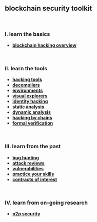 ## blockchain security toolkit

<br>

### I. learn the basics

* **[blockchain hacking overview](basic_knowledge)**

<br>

### II. learn the tools

* **[hacking tools](hacking_tools)**
* **[decompilers](hacking_tools/decompilers)**
* **[environments](hacking_tools/environments)**
* **[visual explorers](hacking_tools/visual_explorers)**
* **[identity hacking](hacking_tools/identity_tools)**
* **[static analysis](hacking_tools/static_analysis)**
* **[dynamic analysis](hacking_tools/dynamic_analysis)**
* **[hacking by chains](hacking_tools/hacking_by_chains)**
* **[formal verification](hacking_tools/formal_verification)**

<br>

### III. learn from the past

* **[bug hunting](advanced_expert/bug_hunting)**
* **[attack reviews](advanced_expert/attack_reviews)**
* **[vulnerabilities](advanced_expert/vulnerabilities)**
* **[practice your skills](advanced_expert/practice_your_skills/)**
* **[contracts of interest](advanced_expert/contracts_of_interest)**

<br>

### IV. learn from on-going research

* **[p2p security](advanced_expert/p2p_security)**

